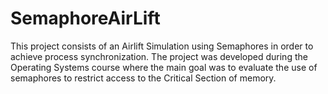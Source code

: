 # SemaphoreAirLift
This project consists of an Airlift Simulation using Semaphores in order to achieve process synchronization. The project was developed during the Operating Systems course where the main goal was to evaluate the use of semaphores to restrict access to the Critical Section of memory.
